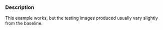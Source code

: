 ### Description
This example works, but the testing images produced usually vary slightly from the baseline.
